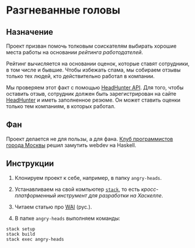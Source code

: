 # Разгневанные головы

## Назначение

Проект призван помочь толковым соискателям выбирать хорошие места работы на основании *рейтинга работодателей*.

Рейтинг вычисляется на основании оценок, которые ставят сотрудники, в том числе и бывшие. Чтобы избежать спама,
мы собираем отзывы только тех людей, кто действительно работал в компании.

Мы проверяем этот факт с помощью [HeadHunter API](https://dev.hh.ru/). Для того, чтобы оставить отзыв, сотрудник
должен быть зарегистрирован на сайте [HeadHunter](https://hh.ru) и иметь заполненное резюме. Он может ставить
оценки только тем компаниям, в которых работал.

## Фан

Проект делается не для пользы, а для фана. [Клуб программистов города Москвы](http://www.meetup.com/progmsk/)
решил замутить webdev на Haskell.

## Инструкции

1. Клонируем проект к себе, например, в папку `angry-heads`.

2. Устанавливаем на свой компьютер [`stack`](https://docs.haskellstack.org/en/stable/README/), то есть
   *кросс-платформенный инструмент для разработки на Хаскелле*.

3. Читаем статью про [WAI](http://ruhaskell.org/posts/web/2015/09/01/wai-rpc.html) (рус.).

4. В папке `angry-heads` выполняем команды:

```    
stack setup
stack build
stack exec angry-heads
```

